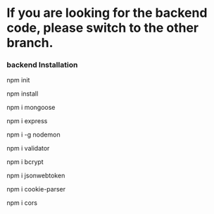 # If you are looking for the backend code, please switch to the other branch.

### backend Installation 
npm init

npm install

npm i mongoose

npm i express

npm i -g nodemon

npm i validator

npm i bcrypt

npm i jsonwebtoken

npm i cookie-parser

npm i cors
